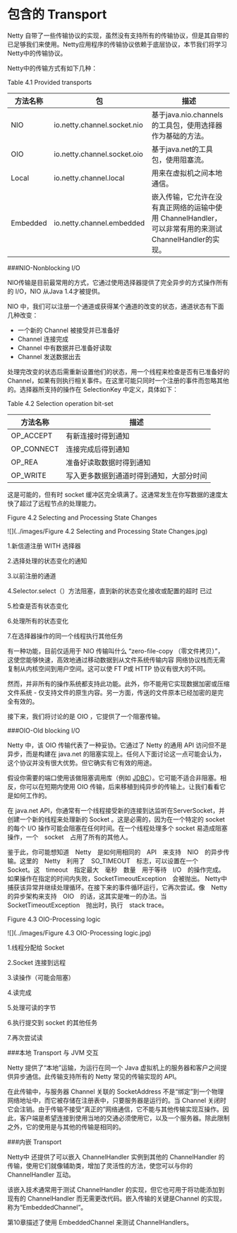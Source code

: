 包含的 Transport
=====

Netty 自带了一些传输协议的实现，虽然没有支持所有的传输协议，但是其自带的已足够我们来使用。Netty应用程序的传输协议依赖于底层协议，本节我们将学习Netty中的传输协议。

Netty中的传输方式有如下几种：

Table 4.1 Provided transports

方法名称     |包 |描述 
-------- | ------- |--- 
NIO|io.netty.channel.socket.nio|基于java.nio.channels的工具包，使用选择器作为基础的方法。
OIO|io.netty.channel.socket.oio|基于java.net的工具包，使用阻塞流。
Local|io.netty.channel.local|用来在虚拟机之间本地通信。
Embedded|io.netty.channel.embedded|嵌入传输，它允许在没有真正网络的运输中使用 ChannelHandler，可以非常有用的来测试ChannelHandler的实现。

###NIO-Nonblocking I/O 


NIO传输是目前最常用的方式，它通过使用选择器提供了完全异步的方式操作所有的 I/O，NIO 从Java 1.4才被提供。

NIO 中，我们可以注册一个通道或获得某个通道的改变的状态，通道状态有下面几种改变：

* 一个新的 Channel 被接受并已准备好
* Channel 连接完成
* Channel 中有数据并已准备好读取
* Channel 发送数据出去
        
处理完改变的状态后需重新设置他们的状态，用一个线程来检查是否有已准备好的 Channel，如果有则执行相关事件。在这里可能只同时一个注册的事件而忽略其他的。选择器所支持的操作在 SelectionKey 中定义，具体如下：

Table 4.2 Selection operation bit-set

方法名称  |描述 
-------- |--- 
OP_ACCEPT | 有新连接时得到通知
OP_CONNECT | 连接完成后得到通知
OP_REA | 准备好读取数据时得到通知
OP_WRITE | 写入更多数据到通道时得到通知，大部分时间
这是可能的，但有时 socket 缓冲区完全填满了。这通常发生在你写数据的速度太快了超过了远程节点的处理能力。

Figure 4.2 Selecting and Processing State Changes

![](../images/Figure 4.2 Selecting and Processing State Changes.jpg)

1.新信道注册 WITH 选择器

2.选择处理的状态变化的通知

3.以前注册的通道

4.Selector.select（）方法阻塞，直到新的状态变化接收或配置的超时
已过

5.检查是否有状态变化

6.处理所有的状态变化

7.在选择器操作的同一个线程执行其他任务

有一种功能，目前仅适用于 NIO 传输叫什么 “zero-file-copy （零文件拷贝）”，这使您能够快速，高效地通过移动数据到从文件系统传输内容
网络协议栈而无需复制从内核空间到用户空间。这可以使 FT P或 HTTP 协议有很大的不同。

然而，并非所有的操作系统都支持此功能。此外，你不能用它实现数据加密或压缩文件系统 - 仅支持文件的原生内容。另一方面，传送的文件原本已经加密的是完全有效的。

接下来，我们将讨论的是 OIO ，它提供了一个阻塞传输。

###OIO-Old blocking I/O

Netty 中，该 OIO 传输代表了一种妥协。它通过了 Netty 的通用 API 访问但不是异步，而是构建在 java.net 的阻塞实现上。任何人下面讨论这一点可能会认为，这个协议并没有很大优势。但它确实有它有效的用途。

假设你需要的端口使用该做阻塞调用库（例如 [JDBC](http://www.oracle.com/technetwork/java/javase/jdbc/index.html)）。它可能不适合非阻塞。相反，你可以在短期内使用 OIO 传输，后来移植到纯异步的传输上。让我们看看它是如何工作的。

在 java.net API，你通常有一个线程接受新的连接到达监听在ServerSocket，并创建一个新的线程来处理新的 Socket 。这是必需的，因为在一个特定的 socket的每个 I/O 操作可能会阻塞在任何时间。在一个线程处理多个 socket 易造成阻塞操作，一个　socket　占用了所有的其他人。

鉴于此，你可能想知道　Netty　是如何用相同的　API　来支持　NIO　的异步传输。这里的　Netty　利用了　SO_TIMEOUT　标志，可以设置在一个　Socket。这　timeout　指定最大　毫秒　数量　用于等待　I/O　的操作完成。如果操作在指定的时间内失败，SocketTimeoutException　会被抛出。 Netty中捕获该异常并继续处理循环。在接下来的事件循环运行，它再次尝试。像　Netty　的异步架构来支持　OIO　的话，这其实是唯一的办法。当SocketTimeoutException　抛出时，执行　stack trace。

Figure 4.3 OIO-Processing logic

![](../images/Figure 4.3 OIO-Processing logic.jpg)

1.线程分配给 Socket

2.Socket 连接到远程

3.读操作（可能会阻塞）

4.读完成

5.处理可读的字节
 
6.执行提交到 socket 的其他任务

7.再次尝试读

###本地 Transport 与 JVM 交互 

Netty 提供了“本地”运输，为运行在同一个 Java 虚拟机上的服务器和客户之间提供异步通信。此传输支持所有的 Netty 常见的传输实现的 API。

在此传输中，与服务器 Channel 关联的 SocketAddress 不是“绑定”到一个物理网络地址中，而它被存储在注册表中，只要服务器是运行的。当 Channel 关闭时它会注销。由于传输不接受“真正的”网络通信，它不能与其他传输实现互操作。因此，客户端是希望连接到使用当地的交通必须使用它，以及一个服务器。除此限制之外，它的使用是与其他的传输是相同的。

###内嵌 Transport 

Netty中 还提供了可以嵌入 ChannelHandler 实例到其他的 ChannelHandler 的传输，使用它们就像辅助类，增加了灵活性的方法，使您可以与你的 ChannelHandler 互动。

该嵌入技术通常用于测试 ChannelHandler 的实现，但它也可用于将功能添加到现有的 ChannelHandler 而无需更改代码。嵌入传输的关键是Channel 的实现，称为“EmbeddedChannel”。

第10章描述了使用 EmbeddedChannel 来测试 ChannelHandlers。